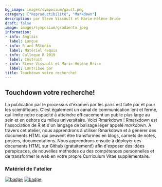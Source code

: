 ```yaml
---
bg_image: images/symposium/gault.png
category: ["Reproductibilité", "Markdown"]
description: par Steve Vissault et Marie-Hélène Brice
draft: false
image: images/symposium/gradienta.jpeg
information:
- info: Anglais
  label: Langue
- info: R and RStudio
  label: Matériel requis
- info: Colloque R 2019
  label: Instruit
- info: Steve Vissault et Marie-Hélène Brice
  label: Contribué par
title: Touchdown votre recherche!
---
```


## Touchdown votre recherche!

La publication par le processus d'examen par les pairs est faite par et pour les scientifiques. C'est également un canal de communication lent et fermé, qui limite notre capacité à atteindre efficacement un public plus large au sein et en dehors du milieu universitaire. Voici Rmarkdown ! Rmarkdown est l'association de R et d'un langage de balisage léger appelé *markdown*. A travers cet atelier, nous apprendrons à utiliser Rmarkdown et à générer des documents HTML qui peuvent être transformés en blogs, carnets de notes, posters, documentations. Nous apprendrons ensuite à déployer ces documents HTML sur Github (gratuitement!) afin d'exposer des idées perspicaces, de nouvelles méthodes ou des compétences personnelles et de transformer le web en votre propre Curriculum Vitae supplémentaire.

### Matériel de l'atelier

[![badge](https://img.shields.io/static/v1?style=for-the-badge&label=Présentation&message=Ouvrir&color=BF616A)](https://insileco.github.io/ResearchDown/#1) [![badge](https://img.shields.io/static/v1?style=for-the-badge&label=GitHub&message=Matériel&color=B48EAD)](https://github.com/inSileco/ResearchDown)